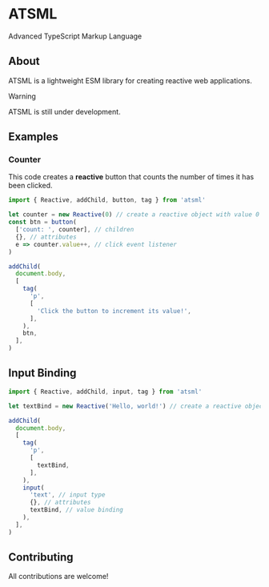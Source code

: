 # ATSML
Advanced TypeScript Markup Language

## About

ATSML is a lightweight ESM library for creating reactive web applications.

> [!WARNING]
> ATSML is still under development.

## Examples

### Counter

This code creates a **reactive** button that counts the number of times it has been clicked.

```js
import { Reactive, addChild, button, tag } from 'atsml'

let counter = new Reactive(0) // create a reactive object with value 0
const btn = button(
  ['count: ', counter], // children
  {}, // attributes
  e => counter.value++, // click event listener
)

addChild(
  document.body,
  [
    tag(
      'p',
      [
        'Click the button to increment its value!',
      ],
    ),
    btn,
  ],
)
```

## Input Binding

```js
import { Reactive, addChild, input, tag } from 'atsml'

let textBind = new Reactive('Hello, world!') // create a reactive object with value 'Hello, world!'

addChild(
  document.body,
  [
    tag(
      'p',
      [
        textBind,
      ],
    ),
    input(
      'text', // input type
      {}, // attributes
      textBind, // value binding
    ),
  ],
)
```

## Contributing

All contributions are welcome!